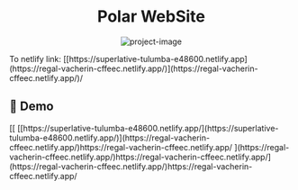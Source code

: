 <h1 align="center" id="title">Polar WebSite</h1>

<p align="center"><img src="" alt="project-image"></p>

<p id="description">To netlify link: [[https://superlative-tulumba-e48600.netlify.app](https://regal-vacherin-cffeec.netlify.app/)](https://regal-vacherin-cffeec.netlify.app/)/</p>

<h2>🚀 Demo</h2>
[[
[[https://superlative-tulumba-e48600.netlify.app/](https://superlative-tulumba-e48600.netlify.app/)](https://regal-vacherin-cffeec.netlify.app/)https://regal-vacherin-cffeec.netlify.app/
](https://regal-vacherin-cffeec.netlify.app/)https://regal-vacherin-cffeec.netlify.app/](https://regal-vacherin-cffeec.netlify.app/)https://regal-vacherin-cffeec.netlify.app/
